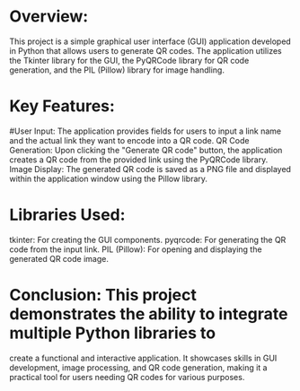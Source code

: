 # Overview: 
This project is a simple graphical user interface (GUI) application developed in Python 
that allows users to generate QR codes. The application utilizes the Tkinter library for the GUI, 
the PyQRCode library for QR code generation, and the PIL (Pillow) library for image handling.

# Key Features:
#User Input: The application provides fields for users to input a link name and the actual link they want to encode into a QR code.
QR Code Generation: Upon clicking the "Generate QR code" button, the application creates a QR code from the provided link using the PyQRCode library.
Image Display: The generated QR code is saved as a PNG file and displayed within the application window using the Pillow library.

# Libraries Used:
tkinter: For creating the GUI components.
pyqrcode: For generating the QR code from the input link.
PIL (Pillow): For opening and displaying the generated QR code image.

# Conclusion: This project demonstrates the ability to integrate multiple Python libraries to 
create a functional and interactive application. It showcases skills in GUI development, 
image processing, and QR code generation, making it a practical tool for users needing 
QR codes for various purposes.
